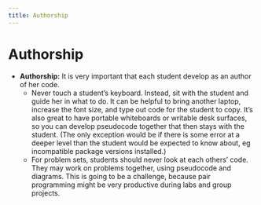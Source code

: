 ```yaml
---
title: Authorship
---
```


# Authorship

+ **Authorship:** It is very important that each student develop as an author of her code.  
    + Never touch a student’s keyboard. Instead, sit with the student and guide her in what to do. It can be helpful to bring another laptop, increase the font size, and type out code for the student to copy. It’s also great to have portable whiteboards or writable desk surfaces, so you can develop pseudocode together that then stays with the student. (The only exception would be if there is some error at a deeper level than the student would be expected to know about, eg incompatible package versions installed.)  
    + For problem sets, students should never look at each others’ code. They may work on problems together, using pseudocode and diagrams. This is going to be a challenge, because pair programming might be very productive during labs and group projects.  

